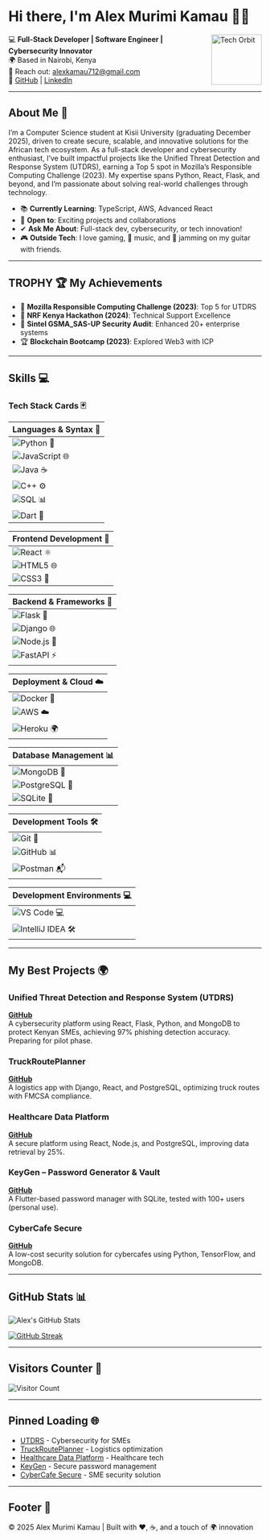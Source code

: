 # Hi there, I'm Alex Murimi Kamau 👨‍💻

<img src="https://media.giphy.com/media/26u4lOMA8JKSnL9Uk/giphy.gif" width="100" align="right" alt="Tech Orbit">

💻 **Full-Stack Developer | Software Engineer | Cybersecurity Innovator**  
🌍 Based in Nairobi, Kenya  
📧 Reach out: [alexkamau712@gmail.com](mailto:alexkamau712@gmail.com)  
🔗 [GitHub](https://github.com/Alex-Muhscience) | [LinkedIn](https://linkedin.com/in/alex-kamau-20015b340)

---

## About Me 🌟

I’m a Computer Science student at Kisii University (graduating December 2025), driven to create secure, scalable, and innovative solutions for the African tech ecosystem. As a full-stack developer and cybersecurity enthusiast, I’ve built impactful projects like the Unified Threat Detection and Response System (UTDRS), earning a Top 5 spot in Mozilla’s Responsible Computing Challenge (2023). My expertise spans Python, React, Flask, and beyond, and I’m passionate about solving real-world challenges through technology.

- 📚 **Currently Learning**: TypeScript, AWS, Advanced React  
- 🚀 **Open to**: Exciting projects and collaborations  
- ✔ **Ask Me About**: Full-stack dev, cybersecurity, or tech innovation!  
- 🎮 **Outside Tech**: I love gaming, 🎵 music, and 🎸 jamming on my guitar with friends.

---

## TROPHY 🏆 My Achievements

- 🌟 **Mozilla Responsible Computing Challenge (2023)**: Top 5 for UTDRS  
- 🎉 **NRF Kenya Hackathon (2024)**: Technical Support Excellence  
- 💼 **Sintel GSMA_SAS-UP Security Audit**: Enhanced 20+ enterprise systems  
- 🏆 **Blockchain Bootcamp (2023)**: Explored Web3 with ICP  

---

## Skills 💻

### Tech Stack Cards 🃏

| **Languages & Syntax** 🎯                                                                 |
|------------------------------------------------------------------------------------------|
| ![Python](https://img.shields.io/badge/-Python-3776AB?style=for-the-badge&logo=python&logoColor=white) 🐍 |
| ![JavaScript](https://img.shields.io/badge/-JavaScript-F7DF1E?style=for-the-badge&logo=javascript&logoColor=black) 🌐 |
| ![Java](https://img.shields.io/badge/-Java-007396?style=for-the-badge&logo=openjdk&logoColor=white) ☕ |
| ![C++](https://img.shields.io/badge/-C++-00599C?style=for-the-badge&logo=cplusplus&logoColor=white) ⚙️ |
| ![SQL](https://img.shields.io/badge/-SQL-4479A1?style=for-the-badge&logo=mysql&logoColor=white) 📊 |
| ![Dart](https://img.shields.io/badge/-Dart-0175C2?style=for-the-badge&logo=dart&logoColor=white) 🎯 |

| **Frontend Development** 🎨                                                               |
|------------------------------------------------------------------------------------------|
| ![React](https://img.shields.io/badge/-React-61DAFB?style=for-the-badge&logo=react&logoColor=black) ⚛️ |
| ![HTML5](https://img.shields.io/badge/-HTML5-E34F26?style=for-the-badge&logo=html5&logoColor=white) 🌐 |
| ![CSS3](https://img.shields.io/badge/-CSS3-1572B6?style=for-the-badge&logo=css3&logoColor=white) 🎨 |

| **Backend & Frameworks** 🚀                                                               |
|------------------------------------------------------------------------------------------|
| ![Flask](https://img.shields.io/badge/-Flask-000000?style=for-the-badge&logo=flask&logoColor=white) 🚀 |
| ![Django](https://img.shields.io/badge/-Django-092E20?style=for-the-badge&logo=django&logoColor=white) 🌐 |
| ![Node.js](https://img.shields.io/badge/-Node.js-339933?style=for-the-badge&logo=node.js&logoColor=white) 📡 |
| ![FastAPI](https://img.shields.io/badge/-FastAPI-009688?style=for-the-badge&logo=fastapi&logoColor=white) ⚡ |

| **Deployment & Cloud** ☁️                                                                |
|------------------------------------------------------------------------------------------|
| ![Docker](https://img.shields.io/badge/-Docker-2496ED?style=for-the-badge&logo=docker&logoColor=white) 🐳 |
| ![AWS](https://img.shields.io/badge/-AWS-232F3E?style=for-the-badge&logo=amazonaws&logoColor=white) ☁️ |
| ![Heroku](https://img.shields.io/badge/-Heroku-430098?style=for-the-badge&logo=heroku&logoColor=white) 🌍 |

| **Database Management** 📊                                                               |
|------------------------------------------------------------------------------------------|
| ![MongoDB](https://img.shields.io/badge/-MongoDB-47A248?style=for-the-badge&logo=mongodb&logoColor=white) 🍃 |
| ![PostgreSQL](https://img.shields.io/badge/-PostgreSQL-4169E1?style=for-the-badge&logo=postgresql&logoColor=white) 🐘 |
| ![SQLite](https://img.shields.io/badge/-SQLite-07405E?style=for-the-badge&logo=sqlite&logoColor=white) 💾 |

| **Development Tools** 🛠️                                                                |
|------------------------------------------------------------------------------------------|
| ![Git](https://img.shields.io/badge/-Git-F05032?style=for-the-badge&logo=git&logoColor=white) 🌿 |
| ![GitHub](https://img.shields.io/badge/-GitHub-181717?style=for-the-badge&logo=github&logoColor=white) 📊 |
| ![Postman](https://img.shields.io/badge/-Postman-FF6C37?style=for-the-badge&logo=postman&logoColor=white) 📬 |

| **Development Environments** 💻                                                          |
|------------------------------------------------------------------------------------------|
| ![VS Code](https://img.shields.io/badge/-VS%20Code-007ACC?style=for-the-badge&logo=visualstudiocode&logoColor=white) 💻 |
| ![IntelliJ IDEA](https://img.shields.io/badge/-IntelliJ%20IDEA-000000?style=for-the-badge&logo=intellijidea&logoColor=white) 🛠️ |

---

## My Best Projects 🌍

### Unified Threat Detection and Response System (UTDRS)  
[**GitHub**](https://github.com/Alex-Muhscience/utdrs)  
A cybersecurity platform using React, Flask, Python, and MongoDB to protect Kenyan SMEs, achieving 97% phishing detection accuracy. Preparing for pilot phase.  

### TruckRoutePlanner  
[**GitHub**](https://github.com/Alex-Muhscience/truckrouteplanner)  
A logistics app with Django, React, and PostgreSQL, optimizing truck routes with FMCSA compliance.  

### Healthcare Data Platform  
[**GitHub**](https://github.com/Alex-Muhscience/healthcare-platform)  
A secure platform using React, Node.js, and PostgreSQL, improving data retrieval by 25%.  

### KeyGen – Password Generator & Vault  
[**GitHub**](https://github.com/Alex-Muhscience/keygen)  
A Flutter-based password manager with SQLite, tested with 100+ users (personal use).  

### CyberCafe Secure  
[**GitHub**](https://github.com/Alex-Muhscience/cybercafe-secure)  
A low-cost security solution for cybercafes using Python, TensorFlow, and MongoDB.  

---

## GitHub Stats 📊

![Alex's GitHub Stats](https://github-readme-stats.vercel.app/api?username=Alex-Muhscience&show_icons=true&theme=dracula)

[![GitHub Streak](https://streak-stats.demolab.com/?user=Alex-Muhscience&theme=dracula)](https://git.io/streak-stats)

---

## Visitors Counter 👀

![Visitor Count](https://profile-counter.glitch.me/Alex-Muhscience/count.svg)

---

## Pinned Loading 🌐

- [UTDRS](https://github.com/Alex-Muhscience/utdrs) - Cybersecurity for SMEs  
- [TruckRoutePlanner](https://github.com/Alex-Muhscience/truckrouteplanner) - Logistics optimization  
- [Healthcare Data Platform](https://github.com/Alex-Muhscience/healthcare-platform) - Healthcare tech  
- [KeyGen](https://github.com/Alex-Muhscience/keygen) - Secure password management  
- [CyberCafe Secure](https://github.com/Alex-Muhscience/cybercafe-secure) - SME security solution  

---

## Footer 🎉

© 2025 Alex Murimi Kamau | Built with ❤️, ☕, and a touch of 🌍 innovation
